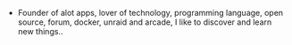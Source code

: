 - Founder of alot apps, lover of technology, programming language, open source, forum, docker, unraid and arcade, I like to discover and learn new things..
  <br>




































































































































































































































































































































































































































































































































































































































































































































































































































































































































































































































































































































































































































































































































































































































































































































































































































































































































































































































































































































































































